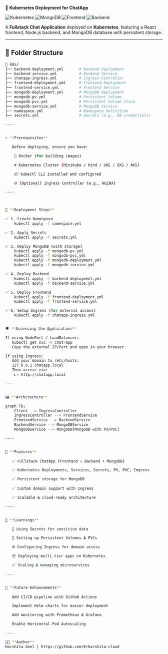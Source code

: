 🚀 **Kubernetes Deployment for ChatApp**

![Kubernetes](https://img.shields.io/badge/Kubernetes-Deployment-blue?logo=kubernetes)
![MongoDB](https://img.shields.io/badge/Database-MongoDB-green?logo=mongodb)
![Frontend](https://img.shields.io/badge/Frontend-React-blue?logo=react)
![Backend](https://img.shields.io/badge/Backend-Node.js-green?logo=node.js)

A **Fullstack Chat Application** deployed on **Kubernetes**, featuring a React frontend, Node.js backend, and MongoDB database with persistent storage.

---

## 📂 Folder Structure

```bash
📂 k8s/
├── backend-deployment.yml       # Backend Deployment
├── backend-service.yml          # Backend Service
├── chatapp-ingress.yml          # Ingress Controller
├── frontend-deployment.yml      # Frontend Deployment
├── frontend-service.yml         # Frontend Service
├── mongodb-deployment.yml       # MongoDB Deployment
├── mongodb-pv.yml               # Persistent Volume
├── mongodb-pvc.yml              # Persistent Volume Claim
├── mongodb-service.yml          # MongoDB Service
├── namespace.yml                # Namespace Definition
├── secrets.yml                  # Secrets (e.g., DB credentials)

----


⚡ **Prerequisites**

   Before deploying, ensure you have:

    🐳 Docker (for building images)

    ☸️ Kubernetes Cluster (Minikube / Kind / GKE / EKS / AKS)

    📦 kubectl CLI installed and configured

    🌐 (Optional) Ingress Controller (e.g., NGINX)

----



🚀 **Deployment Steps**

✅ 1. Create Namespace
    kubectl apply -f namespace.yml

✅ 2. Apply Secrets
    kubectl apply -f secrets.yml

✅ 3. Deploy MongoDB (with storage)
    kubectl apply -f mongodb-pv.yml
    kubectl apply -f mongodb-pvc.yml
    kubectl apply -f mongodb-deployment.yml
    kubectl apply -f mongodb-service.yml

✅ 4. Deploy Backend
    kubectl apply -f backend-deployment.yml
    kubectl apply -f backend-service.yml

✅ 5. Deploy Frontend
    kubectl apply -f frontend-deployment.yml
    kubectl apply -f frontend-service.yml

✅ 6. Setup Ingress (for external access)
    kubectl apply -f chatapp-ingress.yml


🌍 **Accessing the Application**

If using NodePort / LoadBalancer:
   kubectl get svc -n chat-app
   Copy the external IP/Port and open in your browser.

If using Ingress:
   Add your domain to /etc/hosts:
   127.0.0.1 chatapp.local
   Then access via:
    👉 http://chatapp.local

----


🖼️ **Architecture**

graph TD;
    Client --> IngressController
    IngressController --> FrontendService
    FrontendService --> BackendService
    BackendService --> MongoDBService
    MongoDBService --> MongoDB[MongoDB with PV/PVC]

----


🎯 **Features**
   
   ✅ Fullstack ChatApp (Frontend + Backend + MongoDB)

   ✅ Kubernetes Deployments, Services, Secrets, PV, PVC, Ingress

   ✅ Persistent storage for MongoDB
   
   ✅ Custom domain support with Ingress

   ✅ Scalable & cloud-ready architecture

----


📖 **Learnings**

   🔐 Using Secrets for sensitive data

   💾 Setting up Persistent Volumes & PVCs

   🌐 Configuring Ingress for domain access

   📦 Deploying multi-tier apps on Kubernetes

   📈 Scaling & managing microservices

----


🚧 **Future Enhancements**
   
   Add CI/CD pipeline with GitHub Actions

   Implement Helm charts for easier deployment

   Add monitoring with Prometheus & Grafana

   Enable Horizontal Pod Autoscaling

----

👩‍💻 **Author**
Harshita Goel | https://github.com/Erharshita-cloud
